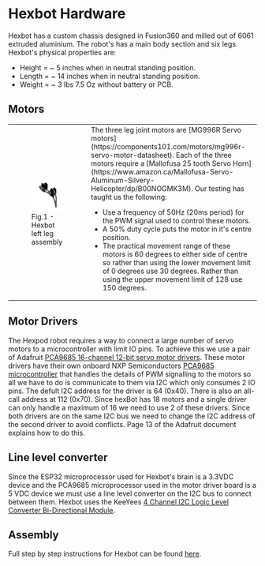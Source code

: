 # Hexbot Hardware

Hexbot has a custom chassis designed in Fusion360 and milled out of 6061 extruded aluminium. The robot's has a main body section and six legs. Hexbot's physical properties are:

* Height = ~ 5 inches when in neutral standing position.
* Length = ~ 14 inches when in neutral standing position.
* Weight = ~ 3 lbs 7.5 Oz without battery or PCB.

## Motors

<table>
  <tr>
    <td align ="left"> 
       <figure>
          <img src="/img/assembledLeftLeg v2.png" alt="Left Leg">
          <figcaption>Fig.1 - Hexbot left leg assembly</figcaption>
       </figure> 
    </td>
    <td align ="left"> 
       The three leg joint motors are [MG996R Servo motors](https://components101.com/motors/mg996r-servo-motor-datasheet). Each of the three motors require a [Mallofusa 25 tooth Servo Horn](https://www.amazon.ca/Mallofusa-Servo-Aluminum-Silvery-Helicopter/dp/B00NOGMK3M). Our testing has taught us the following:

* Use a frequency of 50Hz (20ms period) for the PWM signal used to control these motors.
* A 50% duty cycle puts the motor in it's centre position. 
* The practical movement range of these motors is 60 degrees to either side of centre so rather than using the lower movement limit of 0 degrees use 30 degrees. Rather than using the upper movement limit of 128 use 150 degrees.
    </td>   
  </tr>
</table>  

## Motor Drivers

The Hexpod robot requires a way to connect a large number of servo motors to a microcontroller with limit IO pins. To achieve this we use a pair of Adafruit [PCA9685 16-channel 12-bit servo motor drivers](https://cdn-learn.adafruit.com/downloads/pdf/16-channel-pwm-servo-driver.pdf). These motor drivers have their own onboard NXP Semiconductors [PCA9685 microcontroller](http://www.adafruit.com/datasheets/PCA9685.pdf) that handles the details of PWM signalling to the motors so all we have to do is communicate to them via I2C which only consumes 2 IO pins. The defult I2C address for the driver is 64 (0x40). There is also an all-call address at 112 (0x70). Since hexBot has 18 motors and a single driver can only handle a maximum of 16 we need to use 2 of these drivers. Since both drivers are on the same I2C bus we need to change the I2C address of the second driver to avoid conflicts. Page 13 of the Adafruit document explains how to do this.  

## Line level converter

Since the ESP32 microprocessor used for Hexbot's brain is a 3.3VDC device and the PCA9685 microprocessor used in the motor driver board is a 5 VDC device we must use a line level converter on the I2C bus to connect between them. Hexbot uses the KeeYees [4 Channel I2C Logic Level Converter Bi-Directional Module](https://www.amazon.ca/gp/product/B07LG646VS/ref=ppx_yo_dt_b_asin_title_o00_s00?ie=UTF8&psc=1). 

## Assembly
Full step by step instructions for Hexbot can be found [here](hexbotAssembly.md).
